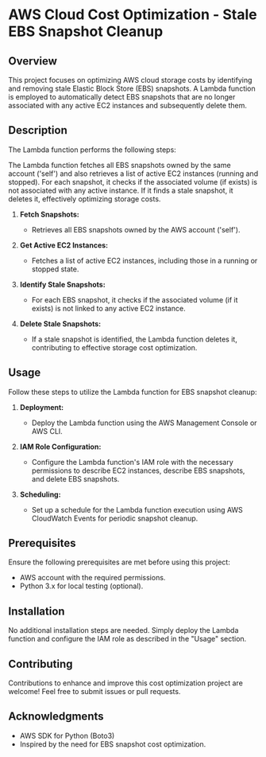 # AWS Cloud Cost Optimization - Stale EBS Snapshot Cleanup

## Overview

This project focuses on optimizing AWS cloud storage costs by identifying and removing stale Elastic Block Store (EBS) snapshots. A Lambda function is employed to automatically detect EBS snapshots that are no longer associated with any active EC2 instances and subsequently delete them.

## Description

The Lambda function performs the following steps:

The Lambda function fetches all EBS snapshots owned by the same account ('self') and also retrieves a list of active EC2 instances (running and stopped). For each snapshot, it checks if the associated volume (if exists) is not associated with any active instance. If it finds a stale snapshot, it deletes it, effectively optimizing storage costs.

1. **Fetch Snapshots:**
   - Retrieves all EBS snapshots owned by the AWS account ('self').

2. **Get Active EC2 Instances:**
   - Fetches a list of active EC2 instances, including those in a running or stopped state.

3. **Identify Stale Snapshots:**
   - For each EBS snapshot, it checks if the associated volume (if it exists) is not linked to any active EC2 instance.

4. **Delete Stale Snapshots:**
   - If a stale snapshot is identified, the Lambda function deletes it, contributing to effective storage cost optimization.

## Usage

Follow these steps to utilize the Lambda function for EBS snapshot cleanup:

1. **Deployment:**
   - Deploy the Lambda function using the AWS Management Console or AWS CLI.

2. **IAM Role Configuration:**
   - Configure the Lambda function's IAM role with the necessary permissions to describe EC2 instances, describe EBS snapshots, and delete EBS snapshots.

3. **Scheduling:**
   - Set up a schedule for the Lambda function execution using AWS CloudWatch Events for periodic snapshot cleanup.

## Prerequisites

Ensure the following prerequisites are met before using this project:

- AWS account with the required permissions.
- Python 3.x for local testing (optional).

## Installation

No additional installation steps are needed. Simply deploy the Lambda function and configure the IAM role as described in the "Usage" section.

## Contributing

Contributions to enhance and improve this cost optimization project are welcome! Feel free to submit issues or pull requests.


## Acknowledgments

- AWS SDK for Python (Boto3)
- Inspired by the need for EBS snapshot cost optimization.

